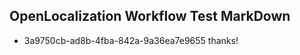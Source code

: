 ## OpenLocalization Workflow Test MarkDown
* 3a9750cb-ad8b-4fba-842a-9a36ea7e9655 thanks!

<!--HONumber=Jul16_HO4-->


